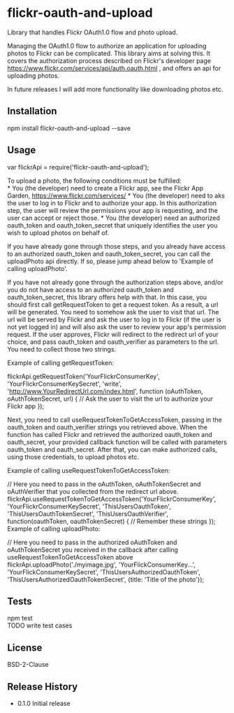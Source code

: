 flickr-oauth-and-upload
=======================

Library that handles Flickr OAuth1.0 flow and photo upload.  
  
Managing the OAuth1.0 flow to authorize an application for uploading photos to Flickr can be complicated. This library aims at solving this. It covers the authorization process described on Flickr's developer page https://www.flickr.com/services/api/auth.oauth.html , and offers an api for uploading photos.  
  
In future releases I will add more functionality like downloading photos etc.
  
## Installation

  npm install flickr-oauth-and-upload --save

## Usage

  var flickrApi = require('flickr-oauth-and-upload');  
  
  To upload a photo, the following conditions must be fulfilled:  
    * You (the developer) need to create a Flickr app, see the Flickr App Garden, https://www.flickr.com/services/
    * You (the developer) need to aks the user to log in to Flickr and to authorize your app. In this authorization step, the user will review the permissions your app is requesting, and the user can accept or reject those.
    * You (the developer) need an authorized oauth_token and oauth_token_secret that uniquely identifies the user you wish to upload photos on behalf of.
  
  If you have already gone through those steps, and you already have access to an authorized oauth_token and oauth_token_secret, you can call the uploadPhoto api directly. If so, please jump ahead below to 'Example of calling uploadPhoto'. 
  
  If you have not already gone through the authorization steps above, and/or you do not have access to an authorized oauth_token and oauth_token_secret, this library offers help with that. In this case, you should first call getRequestToken to get a request token. As a result, a url will be generated. You need to somehow ask the user to visit that url. The url will be served by Flickr and ask the user to log in to Flickr (if the user is not yet logged in) and will also ask the user to review your app's permission request. If the user approves, Flickr will redirect to the redirect url of your choice, and pass oauth_token and oauth_verifier as parameters to the url. You need to collect those two strings.  
  
  Example of calling getRequestToken:  
  
  flickrApi.getRequestToken('YourFlickrConsumerKey', 'YourFlickrConsumerKeySecret',
                            'write', 'http://www.YourRedirectUrl.com/index.html',
                            function (oAuthToken, oAuthTokenSecret, url) {
                              // Ask the user to visit the url to authorize your Flickr app
                            });
  
  Next, you need to call useRequestTokenToGetAccessToken, passing in the oauth_token and oauth_verifier strings you retrieved above. When the function has called Flickr and retrieved the authorized oauth_token and oauth_secret, your provided callback function will be called with parameters oauth_token and oauth_secret. After that, you can make authorized calls, using those credentials, to upload photos etc.
  
  Example of calling useRequestTokenToGetAccessToken:

  // Here you need to pass in the oAuthToken, oAuthTokenSecret and oAuthVerifier that you collected from the redirect url above.  
  flickrApi.useRequestTokenToGetAccessToken('YourFlickrConsumerKey', 'YourFlickrConsumerKeySecret',
                                            'ThisUsersOauthToken', 'ThisUsersOauthTokenSecret',
                                            'ThisUsersOauthVerifier',
                                            function(oauthToken, oauthTokenSecret) {
                                              // Remember these strings
                                            });
  Example of calling uploadPhoto:  

  // Here you need to pass in the authorized oAuthToken and oAuthTokenSecret you received in the callback after calling useRequestTokenToGetAccessToken above  
  flickrApi.uploadPhoto('./myimage.jpg',
                        'YourFlickConsumerKey...', 'YourFlickConsumerKeySecret',
                        'ThisUsersAuthorizedOauthToken', 'ThisUsersAuthorizedOauthTokenSecret',
                        {title: 'Title of the photo'});
  
## Tests

  npm test  
  TODO write test cases

## License

  BSD-2-Clause

## Release History

* 0.1.0 Initial release

